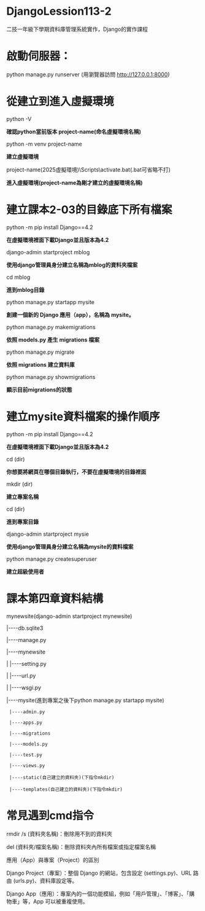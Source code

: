 # DjangoLession113-2
二技一年級下學期資料庫管理系統實作，Django的實作課程

# 啟動伺服器：
python manage.py runserver 
(用瀏覽器訪問 http://127.0.0.1:8000)


# 從建立到進入虛擬環境
python -V 

**確認python當前版本 project-name(命名虛擬環境名稱)**

python -m venv project-name

**建立虛擬環境**

project-name(2025虛擬環境)\Scripts\activate.bat(.bat可省略不打)

**進入虛擬環境(project-name為剛才建立的虛擬環境名稱)**

# 建立課本2-03的目錄底下所有檔案
python -m pip install Django==4.2

**在虛擬環境裡面下載Django並且版本為4.2**

django-admin startproject mblog

**使用django管理員身分建立名稱為mblog的資料夾檔案**

cd mblog

**進到mblog目錄**

python manage.py startapp mysite

**創建一個新的 Django 應用（app），名稱為 mysite。**

python manage.py makemigrations

**依照 models.py 產生 migrations 檔案**

python manage.py migrate

**依照 migrations 建立資料庫**

python manage.py showmigrations

**顯示目前migrations的狀態**

# 建立mysite資料檔案的操作順序
python -m pip install Django==4.2

**在虛擬環境裡面下載Django並且版本為4.2**

cd (dir)

**你想要將網頁在哪個目錄執行，不要在虛擬環境的目錄裡面**

mkdir (dir)

**建立專案名稱**

cd (dir)

**進到專案目錄**

django-admin startproject mysie

**使用django管理員身分建立名稱為mysite的資料檔案**

python manage.py createsuperuser

**建立超級使用者**

# 課本第四章資料結構

mynewsite(django-admin startproject mynewsite)

|----db.sqlite3

|----manage.py

|----mynewsite

|    |----setting.py

|    |----url.py

|    |----wsgi.py

|----mysite(進到專案之後下python manage.py startapp mysite)

     |----admin.py

     |----apps.py

     |----migrations

     |----models.py

     |----test.py

     |----views.py

     |----static(自己建立的資料夾)(下指令mkdir)

     |----templates(自己建立的資料夾)(下指令mkdir)
# 常見遇到cmd指令

rmdir /s (資料夾名稱)：刪除用不到的資料夾

del (資料夾/檔案名稱)：刪除資料夾內所有檔案或指定檔案名稱

應用（App）與專案（Project）的區別

Django Project（專案）：整個 Django 的網站，包含設定 (settings.py)、URL 路由 (urls.py)、資料庫設定等。

Django App（應用）：專案內的一個功能模組，例如「用戶管理」、「博客」、「購物車」等，App 可以被重複使用。